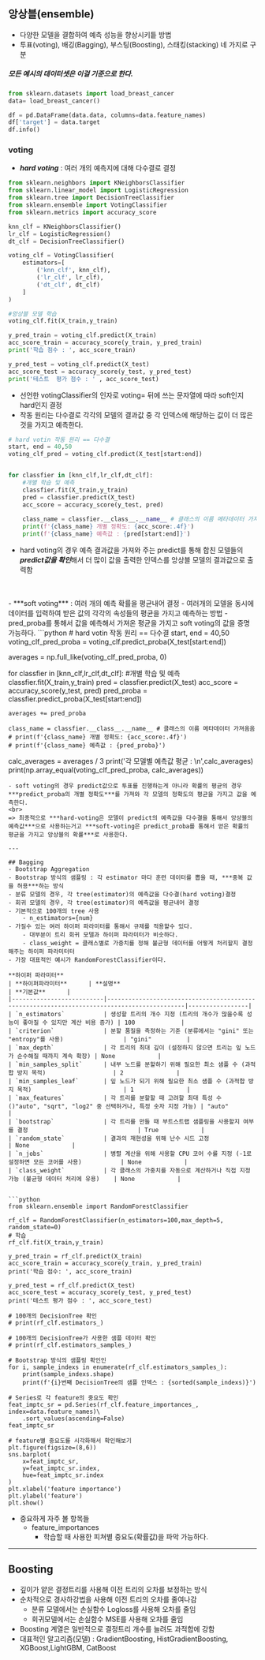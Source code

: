 ## 앙상블(ensemble)
- 다양한 모델을 결합하여 예측 성능을 향상시키틑 방법
- 투표(voting), 배깅(Bagging), 부스팅(Boosting), 스태킹(stacking) 네 가지로 구분

##### 모든 예시의 데이터셋은 이걸 기준으로 한다.
```python
from sklearn.datasets import load_breast_cancer
data= load_breast_cancer()

df = pd.DataFrame(data.data, columns=data.feature_names)
df['target'] = data.target
df.info()
```

### voting
- ***hard voting*** : 여러 개의 예측지에 대해 다수결로 결정
```python
from sklearn.neighbors import KNeighborsClassifier
from sklearn.linear_model import LogisticRegression
from sklearn.tree import DecisionTreeClassifier
from sklearn.ensemble import VotingClassifier
from sklearn.metrics import accuracy_score

knn_clf = KNeighborsClassifier()
lr_clf = LogisticRegression()
dt_clf = DecisionTreeClassifier()

voting_clf = VotingClassifier(
    estimators=[
        ('knn_clf', knn_clf),
        ('lr_clf', lr_clf),
        ('dt_clf', dt_clf)
    ]
)

#앙상블 모델 학습
voting_clf.fit(X_train,y_train)

y_pred_train = voting_clf.predict(X_train)
acc_score_train = accuracy_score(y_train, y_pred_train)
print('학습 점수 : ', acc_score_train)

y_pred_test = voting_clf.predict(X_test)
acc_score_test = accuracy_score(y_test, y_pred_test)
print('테스트  평가 점수 : ' , acc_score_test)
```
- 선언한 votingClassifier의 인자로 voting= 뒤에 쓰는 문자열에 따라 soft인지 hard인지 결정
- 작동 원리는 다수결로 각각의 모델의 결과값 중 각 인덱스에 해당하는 값이 더 많은것을 가지고 예측한다.
```python
# hard votin 작동 원리 == 다수결
start, end = 40,50
voting_clf_pred = voting_clf.predict(X_test[start:end])


for classfier in [knn_clf,lr_clf,dt_clf]:
    #개별 학습 및 예측
    classfier.fit(X_train,y_train)
    pred = classfier.predict(X_test)
    acc_score = accuracy_score(y_test, pred)
    
    class_name = classfier.__class__.__name__ # 클래스의 이름 메타데이터 가져옴
    print(f'{class_name} 개별 정확도: {acc_score:.4f}')
    print(f'{class_name} 예측값 : {pred[start:end]}')
```
- hard voting의 경우 예측 결과값을 가져와 주는 predict를 통해 합친 모델들의 ***predict값을 확인***해서 더 많이 값을 출력한 인덱스를 앙상블 모델의 결과값으로 출력함
<br>
<br>
- ***soft voting*** : 여러 개의 예측 확률을 평균내어 결정
    - 여러개의 모델을 동시에 데이터를 입력하여 받은 값의 각각의 속성들의 평균을 가지고 예측하는 방법
    - pred_proba를 통해서 값을 예측해서 가져온 평균을 가지고 soft voting의 값을 증명 가능하다.
```python
# hard votin 작동 원리 == 다수결
start, end = 40,50
voting_clf_pred_proba = voting_clf.predict_proba(X_test[start:end])

averages = np.full_like(voting_clf_pred_proba, 0)


for classfier in [knn_clf,lr_clf,dt_clf]:
    #개별 학습 및 예측
    classfier.fit(X_train,y_train)
    pred = classfier.predict(X_test)
    acc_score = accuracy_score(y_test, pred)
    pred_proba = classfier.predict_proba(X_test[start:end])
    
    averages += pred_proba
    
    class_name = classfier.__class__.__name__ # 클래스의 이름 메타데이터 가져옴옴
    # print(f'{class_name} 개별 정확도: {acc_score:.4f}')
    # print(f'{class_name} 예측값 : {pred_proba}')
    
calc_averages = averages / 3
print('각 모델별 예측값 평균 : \n',calc_averages)
print(np.array_equal(voting_clf_pred_proba, calc_averages))
```
- soft voting의 경우 predict값으로 투표를 진행하는게 아니라 확률의 평균의 경우 ***predict_proba의 개별 정확도***를 가져와 각 모델의 정확도의 평균을 가지고 값을 예측한다.
<br>
=> 최종적으로 ***hard-voting은 모델이 predict의 예측값을 다수결을 통해서 앙상블의 예측값***으로 사용하는거고 ***soft-voting은 predict_proba를 통해서 얻은 확률의 평균을 가지고 앙상블의 확률***로 사용한다.

---

## Bagging
- Bootstrap Aggregation
- Bootstrap 방식의 샘플링 : 각 estimator 마다 훈련 데이터를 뽑을 때, ***중복 값을 허용***하는 방식
- 분류 모델의 경우, 각 tree(estimator)의 예측값을 다수결(hard voting)결정
- 회귀 모델의 경우, 각 tree(estimator)의 예측값을 평균내어 결정
- 기본적으로 100개의 tree 사용
    - n_estimators={num}
- 가질수 있는 여러 하이퍼 파라미터를 통해서 규제를 적용할수 있다.
    - 대부분이 트리 회귀 모델과 하이퍼 파라미터가 비슷하다.
    - class_weight = 클래스별로 가중치를 정해 불균형 데이터를 어떻게 처리할지 결정해주는 하이퍼 파라미터터
- 가장 대표적인 예시가 RandomForestClassifier이다.

**하이퍼 파라미터**
| **하이퍼파라미터**      | **설명**                                                                                     | **기본값**      |
|--------------------------|--------------------------------------------------------------------------------------------|-----------------|
| `n_estimators`           | 생성할 트리의 개수 지정 (트리의 개수가 많을수록 성능이 좋아질 수 있지만 계산 비용 증가) | 100             |
| `criterion`              | 분할 품질을 측정하는 기준 (분류에서는 "gini" 또는 "entropy"를 사용)                 | "gini"          |
| `max_depth`              | 각 트리의 최대 깊이 (설정하지 않으면 트리는 잎 노드가 순수해질 때까지 계속 확장) | None            |
| `min_samples_split`      | 내부 노드를 분할하기 위해 필요한 최소 샘플 수 (과적합 방지 목적)                   | 2               |
| `min_samples_leaf`       | 잎 노드가 되기 위해 필요한 최소 샘플 수 (과적합 방지 목적)                          | 1               |
| `max_features`           | 각 트리를 분할할 때 고려할 최대 특성 수 ()"auto", "sqrt", "log2" 중 선택하거나, 특정 숫자 지정 가능) | "auto"          |
| `bootstrap`              | 각 트리를 만들 때 부트스트랩 샘플링을 사용할지 여부를 결정                               | True            |
| `random_state`           | 결과의 재현성을 위해 난수 시드 고정                                                  | None            |
| `n_jobs`                 | 병렬 계산을 위해 사용할 CPU 코어 수를 지정 (-1로 설정하면 모든 코어를 사용)           | None            |
| `class_weight`           | 각 클래스의 가중치를 자동으로 계산하거나 직접 지정 가능 (불균형 데이터 처리에 유용)    | None            |


```python
from sklearn.ensemble import RandomForestClassifier

rf_clf = RandomForestClassifier(n_estimators=100,max_depth=5, random_state=0)
# 학습
rf_clf.fit(X_train,y_train)

y_pred_train = rf_clf.predict(X_train)
acc_score_train = accuracy_score(y_train, y_pred_train)
print('학습 점수: ', acc_score_train)

y_pred_test = rf_clf.predict(X_test)
acc_score_test = accuracy_score(y_test, y_pred_test)
print('테스트 평가 점수 : ', acc_score_test)

# 100개의 DecisionTree 확인 
# print(rf_clf.estimators_)

# 100개의 DecisionTree가 사용한 샘플 데이터 확인
# print(rf_clf.estimators_samples_)

# Bootstrap 방식의 샘플링 확인인
for i, sample_indexs in enumerate(rf_clf.estimators_samples_):
    print(sample_indexs.shape)
    print(f'{i}번째 DecisionTree의 샘플 인덱스 : {sorted(sample_indexs)}')

# Series로 각 feature의 중요도 확인
feat_imptc_sr = pd.Series(rf_clf.feature_importances_, index=data.feature_names)\
    .sort_values(ascending=False)
feat_imptc_sr

# feature별 중요도를 시각화해서 확인해보기
plt.figure(figsize=(8,6))
sns.barplot(
    x=feat_imptc_sr,
    y=feat_imptc_sr.index,
    hue=feat_imptc_sr.index
)
plt.xlabel('feature importance')
plt.ylabel('feature')
plt.show()
```
- 중요하게 자주 볼 항목들
    - feature_importances
        - 학습할 때 사용한 피쳐별 중요도(확률값)을 파악 가능하다.

---
## Boosting
- 깊이가 얕은 결정트리를 사용해 이전 트리의 오차를 보정하는 방식
- 순차적으로 경사하강법을 사용해 이전 트리의 오차를 줄여나감
    - 분류 모델에서는 손실함수 Logloss를 사용해 오차를 줄임
    - 회귀모델에서는 손실함수 MSE를 사용해 오차를 줄임
- Boosting 계열은 일반적으로 결정트리 개수를 늘려도 과적합에 강함
- 대표적인 알고리즘(모델) : GradientBoosting, HistGradientBoosting, XGBoost,LightGBM, CatBoost